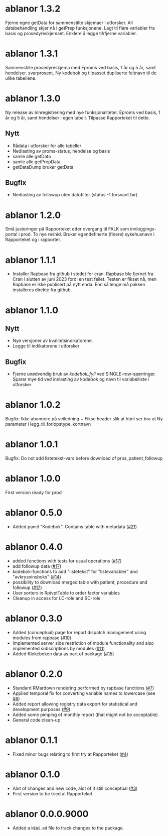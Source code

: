 # ablanor 1.3.2
Fjerne egne getData for sammenstilte skjemaer i utforsker. All 
databehandling skjer nå i getPrep funksjonene. Lagt til flere variabler fra
basis og prosedyreskjemaet. Enklere å legge til/fjerne variabler.


# ablanor 1.3.1
Sammenstille prosedyreskjema med Eproms ved basis, 
1 år og 5 år, samt hendelser. svarprosent.
Ny kodebok og tilpasset dupliserte feltnavn til de ulike tabellene. 

# ablanor 1.3.0
Ny release av innregistrering med nye funksjonaliteter. Eproms ved basis, 
1 år og 5 år, samt hendelser i egen tabell. Tilpasse Rapporteket til dette. 

## Nytt
* Rådata i utforsker for alle tabeller
* Nedlasting av proms-status, hendelse og basis
* samle alle getData
* samle alle getPrepData
* getDataDump bruker getData


## Bugfix
* Nedlasting av followup uten datofilter (status -1 forsvant før)

# ablanor 1.2.0
Små justeringer på Rapporteket etter overgang til FALK som innloggings-
portal i prod. 
To nye reshid. 
Bruker egendefinerte (finere) sykehusnavn i Rapporteket og i rapporter. 

# ablanor 1.1.1

* Installer Rapbase fra github i stedet for cran. Rapbase ble fjernet fra Cran i slutten av juni 2023 fordi en test feilet. Testen er fikset nå, men Rapbase er ikke publisert på nytt enda. Enn så lenge må pakken installeres direkte fra github.

# ablanor 1.1.0
## Nytt
* Nye versjoner av kvalitetsindikatorene. 
* Legge til indikatorene i utforsker 

## Bugfix
* Fjerne unødvendig bruk av _kodebok_fyll_ ved SINGLE-row-spørringer. Sparer
mye tid ved innlasting av kodebok og navn til variabelliste i utforsker

# ablanor 1.0.2
Bugfix: Ikke abonnere på veiledning + Fikse header slik at html ser bra ut
Ny parameter i legg_til_forlopstype_kortnavn

# ablanor 1.0.1
Bugfix: Do not add listetekst-vars before download of pros_patient_followup

# ablanor 1.0.0
First version ready for prod


# ablanor 0.5.0
* Added panel "Kodebok". Contains table with metadata ([#21](https://github.com/Rapporteket/ablanor/pull/21))



# ablanor 0.4.0
* added functions with tests for usual operations ([#17](https://github.com/Rapporteket/ablanor/pull/17))
* add followup data ([#17](https://github.com/Rapporteket/ablanor/pull/17))
* kodebok-functions to add  "listetekst"  for "listevariabler" and
"avkrysninsboks"  ([#14](https://github.com/Rapporteket/ablanor/pull/14))
* possibility to download merged table with patient, procedure and followup  ([#17](https://github.com/Rapporteket/ablanor/pull/17))
* User sorters in RpivptTable to order factor variables
* Cleanup in access for LC-role and SC-role



# ablanor 0.3.0

* Added (conceptual) page for report dispatch management using modules from rapbase ([#10](https://github.com/Rapporteket/ablanor/pull/10))
* Implemented server side restriction of module functionality and also implemented subscriptions by modules ([#11](https://github.com/Rapporteket/ablanor/pull/11))
* Added Klokeboken data as part of package ([#15](https://github.com/Rapporteket/ablanor/pull/15))

# ablanor 0.2.0

* Standard RMardown rendering performed by rapbase functions ([#7](https://github.com/Rapporteket/ablanor/pull/7))
* Applied temporal fix for converting variable names to lowercase (see [#6](https://github.com/Rapporteket/ablanor/issues/6))
* Added report allowing registry data export for statistical and development purposes ([#9](https://github.com/Rapporteket/ablanor/pull/9))
* Added some pimping of monthly report (that might not be acceptable)
* General code clean-up

# ablanor 0.1.1

* Fixed minor bugs relating to first try at Rapporteket ([#4](https://github.com/Rapporteket/ablanor/pull/4))

# ablanor 0.1.0

* Alot of changes and new code, alot of it still conceptual ([#3](https://github.com/Rapporteket/ablanor/pull/3))
* First version to be tried at Rapporteket

# ablanor 0.0.0.9000

* Added a `NEWS.md` file to track changes to the package.
